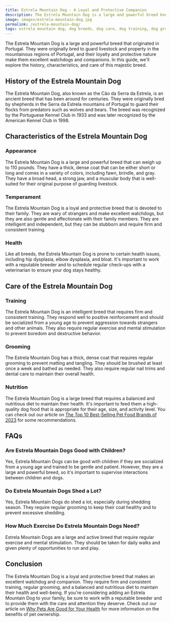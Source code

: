```yaml
---
title: Estrela Mountain Dog - A Loyal and Protective Companion
description: The Estrela Mountain Dog is a large and powerful breed known for their loyalty and protective nature. In this guide, we'll explore the history, characteristics, and care of this majestic breed.
image: images/estrela-mountain-dog.jpg
permalink: /estrela-mountain-dog/
tags: estrela mountain dog, dog breeds, dog care, dog training, dog grooming
---
```


The Estrela Mountain Dog is a large and powerful breed that originated in Portugal. They were originally bred to guard livestock and property in the mountainous regions of Portugal, and their loyalty and protective nature make them excellent watchdogs and companions. In this guide, we'll explore the history, characteristics, and care of this majestic breed.

## History of the Estrela Mountain Dog

The Estrela Mountain Dog, also known as the Cão da Serra da Estrela, is an ancient breed that has been around for centuries. They were originally bred by shepherds in the Serra da Estrela mountains of Portugal to guard their flocks from predators such as wolves and bears. The breed was recognized by the Portuguese Kennel Club in 1933 and was later recognized by the American Kennel Club in 1998.

## Characteristics of the Estrela Mountain Dog

### Appearance

The Estrela Mountain Dog is a large and powerful breed that can weigh up to 110 pounds. They have a thick, dense coat that can be either short or long and comes in a variety of colors, including fawn, brindle, and gray. They have a broad head, a strong jaw, and a muscular body that is well-suited for their original purpose of guarding livestock.

### Temperament

The Estrela Mountain Dog is a loyal and protective breed that is devoted to their family. They are wary of strangers and make excellent watchdogs, but they are also gentle and affectionate with their family members. They are intelligent and independent, but they can be stubborn and require firm and consistent training.

### Health

Like all breeds, the Estrela Mountain Dog is prone to certain health issues, including hip dysplasia, elbow dysplasia, and bloat. It's important to work with a reputable breeder and to schedule regular check-ups with a veterinarian to ensure your dog stays healthy.

## Care of the Estrela Mountain Dog

### Training

The Estrela Mountain Dog is an intelligent breed that requires firm and consistent training. They respond well to positive reinforcement and should be socialized from a young age to prevent aggression towards strangers and other animals. They also require regular exercise and mental stimulation to prevent boredom and destructive behavior.

### Grooming

The Estrela Mountain Dog has a thick, dense coat that requires regular grooming to prevent matting and tangling. They should be brushed at least once a week and bathed as needed. They also require regular nail trims and dental care to maintain their overall health.

### Nutrition

The Estrela Mountain Dog is a large breed that requires a balanced and nutritious diet to maintain their health. It's important to feed them a high-quality dog food that is appropriate for their age, size, and activity level. You can check out our article on [The Top 10 Best-Selling Pet Food Brands of 2023](https://forpetswithlove.com/the-top-10-best-selling-pet-food-brands-of-2023/) for some recommendations.

## FAQs

### Are Estrela Mountain Dogs Good with Children?

Yes, Estrela Mountain Dogs can be good with children if they are socialized from a young age and trained to be gentle and patient. However, they are a large and powerful breed, so it's important to supervise interactions between children and dogs.

### Do Estrela Mountain Dogs Shed a Lot?

Yes, Estrela Mountain Dogs do shed a lot, especially during shedding season. They require regular grooming to keep their coat healthy and to prevent excessive shedding.

### How Much Exercise Do Estrela Mountain Dogs Need?

Estrela Mountain Dogs are a large and active breed that require regular exercise and mental stimulation. They should be taken for daily walks and given plenty of opportunities to run and play.

## Conclusion

The Estrela Mountain Dog is a loyal and protective breed that makes an excellent watchdog and companion. They require firm and consistent training, regular grooming, and a balanced and nutritious diet to maintain their health and well-being. If you're considering adding an Estrela Mountain Dog to your family, be sure to work with a reputable breeder and to provide them with the care and attention they deserve. Check out our article on [Why Pets Are Good for Your Health](https://forpetswithlove.com/why-pets-are-good-for-your-health/) for more information on the benefits of pet ownership.